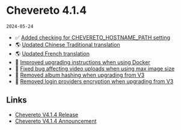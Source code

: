 # Chevereto 4.1.4

`2024-05-24`

- ✅ [Added checking for CHEVERETO_HOSTNAME_PATH setting](https://chevereto.com/community/threads/chevereto-v4-1-4-announcement.15472/post-76481)
- 🌎 [Updated Chinese Traditional translation](https://chevereto.com/community/threads/chevereto-v4-1-4-announcement.15472/post-76482)
- 🌎 [Updated French translation](https://chevereto.com/community/threads/chevereto-v4-1-4-announcement.15472/post-76483)
- 🐋 [Improved upgrading instructions when using Docker](https://chevereto.com/community/threads/chevereto-v4-1-4-announcement.15472/post-76453)
- 🐞 [Fixed bug affecting video uploads when using max image size](https://chevereto.com/community/threads/chevereto-v4-1-4-announcement.15472/post-76454)
- 🐞 [Removed album hashing when upgrading from V3](https://chevereto.com/community/threads/chevereto-v4-1-4-announcement.15472/post-76479)
- 🐞 [Removed login providers encryption when upgrading from V3](https://chevereto.com/community/threads/chevereto-v4-1-4-announcement.15472/post-76480)

## Links

- [Chevereto V4.1.4 Release](https://chevereto.com/community/threads/chevereto-v4-1-4.15484/)
- [Chevereto V4.1.4 Announcement](https://chevereto.com/community/threads/chevereto-v4-1-4-announcement.15472/)

